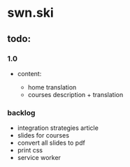 # swn.ski

## todo:

### 1.0

- content:

  - home translation
  - courses description + translation

### backlog

- integration strategies article
- slides for courses
- convert all slides to pdf
- print css
- service worker
